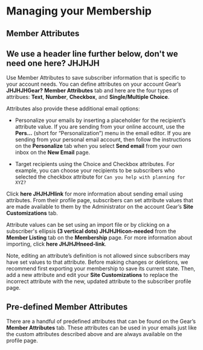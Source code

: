 # Managing your Membership

## Member Attributes
<div id="gv-member-attributes"></div>

## We use a header line further below, don't we need one here? JHJHJH

Use Member Attributes to save subscriber information that is specific to
your account needs.
You can define attributes on your account Gear’s **JHJHJHGear?**
**Member Attributes** tab and here are the four types of attribues:
**Text**, **Number**, **Checkbox**, and **Single/Multiple Choice**.

Attributes also provide these additional email options:

* Personalize your emails by inserting a placeholder for the recipient’s
attribute value.
If you are sending from your online account, use the **Pers…** (short
for “Personalization”) menu in the email editor.
If you are sending from your personal email account, then follow the
instructions on the **Personalize** tab when you select **Send email**
from your own inbox on the **New Email** page.

* Target recipients using the Choice and Checkbox attributes.
For example, you can choose your recipients to be subscribers who
selected the checkbox attribute for `Can you help with planning for
XYZ?`

Click **here JHJHJHlink** for more information about sending email
using attributes.
From their profile page, subscribers can set attribute values that
are made available to them by the Administrator on the account Gear’s
**Site Customizations** tab.  

Attribute values can be set using an import file or by clicking on a
subscriber's ellipsis **(3 vertical dots) JHJHJHicon-needed** from
the **Member Listing** tab on the **Membership** page.
For more information about importing, click **here JHJHJHneed-link**.

Note, editing an attribute’s definition is not allowed since
subscribers may have set values to that attribute.
Before making changes or deletions, we recommend first exporting your
membership to save its current state.
Then, add a new attribute and edit your **Site Customizations** to
replace the incorrect attribute with the new, updated attribute to the
subscriber profile page.

## Pre-defined Member Attributes
There are a handful of predefined attributes that can be found on the
Gear’s **Member Attributes** tab.
These attributes can be used in your emails just like the custom
attributes described above and are always available on the profile page.

